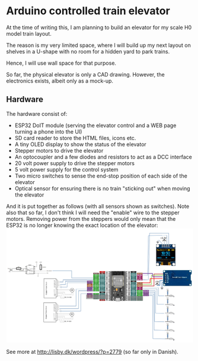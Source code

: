 # Arduino controlled train elevator
At the time of writing this, I am planning to build an elevator for my scale H0 model train layout. 

The reason is my very limited space, where I will build up my next layout on shelves in a U-shape with no room for a hidden yard to park trains.

Hence, I will use wall space for that purpose.

So far, the physical elevator is only a CAD drawing. However, the electronics exists, albeit only as a mock-up.

## Hardware

The hardware consist of:
  - ESP32 DoIT module (serving the elevator control and a WEB page turning a phone into the UI)
  - SD card reader to store the HTML files, icons etc.
  - A tiny OLED display to show the status of the elevator
  - Stepper motors to drive the elevator
  - An optocoupler and a few diodes and resistors to act as a DCC interface
  - 20 volt power supply to drive the stepper motors
  - 5 volt power supply for the control system
  - Two micro switches to sense the end-stop position of each side of the elevator
  - Optical sensor for ensuring there is no train "sticking out" when moving the elevator

And it is put together as follows (with all sensors shown as switches). Note also that so far, I don't think I will need the "enable" wire to the stepper motors. Removing power from the steppers would only mean that the ESP32 is no longer knowing the exact location of the elevator:
![](Diagram.jpg)

See more at http://lisby.dk/wordpress/?p=2779 (so far only in Danish).
